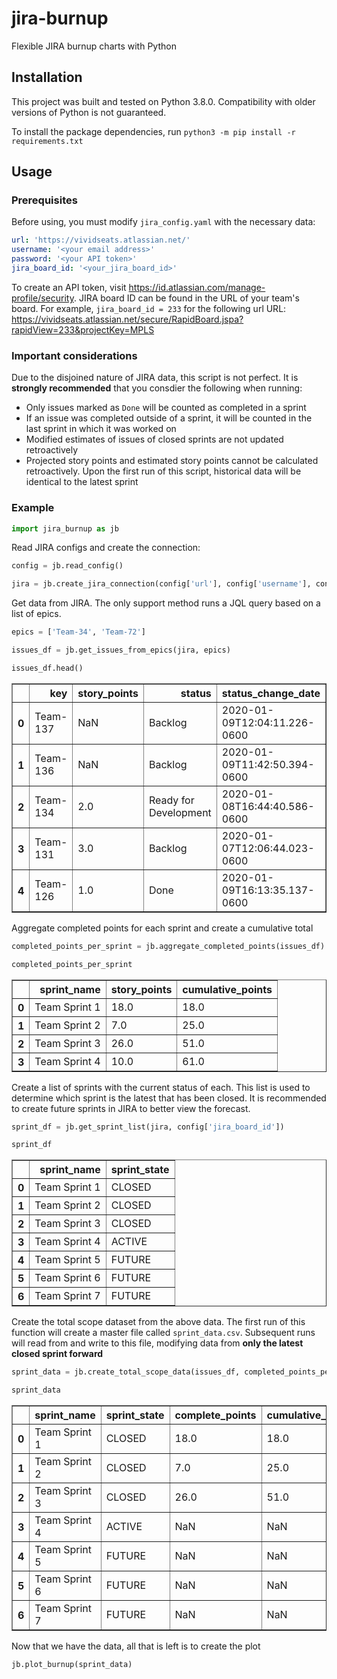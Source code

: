 # jira-burnup
Flexible JIRA burnup charts with Python

## Installation
This project was built and tested on Python 3.8.0. Compatibility with older versions of Python is not guaranteed.

To install the package dependencies, run 
```python3 -m pip install -r requirements.txt```

## Usage

### Prerequisites

Before using, you must modify `jira_config.yaml` with the necessary data:

```yaml
url: 'https://vividseats.atlassian.net/'
username: '<your email address>'
password: '<your API token>'
jira_board_id: '<your_jira_board_id>'
```

To create an API token, visit https://id.atlassian.com/manage-profile/security. JIRA board ID can be found in the URL of your team's board. For example, `jira_board_id = 233` for the following url URL: https://vividseats.atlassian.net/secure/RapidBoard.jspa?rapidView=233&projectKey=MPLS

### Important considerations

Due to the disjoined nature of JIRA data, this script is not perfect. It is **strongly recommended** that you consdier the following when running:

* Only issues marked as `Done` will be counted as completed in a sprint
* If an issue was completed outside of a sprint, it will be counted in the last sprint in which it was worked on
* Modified estimates of issues of closed sprints are not updated retroactively
* Projected story points and estimated story points cannot be calculated retroactively. Upon the first run of this script, historical data will be identical to the latest sprint

### Example


```python
import jira_burnup as jb
```

Read JIRA configs and create the connection:


```python
config = jb.read_config()

jira = jb.create_jira_connection(config['url'], config['username'], config['password'])
```

Get data from JIRA. The only support method runs a JQL query based on a list of epics.


```python
epics = ['Team-34', 'Team-72']

issues_df = jb.get_issues_from_epics(jira, epics)

issues_df.head()
```




<div>
<table border="1" class="dataframe">
  <thead>
    <tr style="text-align: right;">
      <th></th>
      <th>key</th>
      <th>story_points</th>
      <th>status</th>
      <th>status_change_date</th>
      <th>sprint_name</th>
    </tr>
  </thead>
  <tbody>
    <tr>
      <th>0</th>
      <td>Team-137</td>
      <td>NaN</td>
      <td>Backlog</td>
      <td>2020-01-09T12:04:11.226-0600</td>
      <td></td>
    </tr>
    <tr>
      <th>1</th>
      <td>Team-136</td>
      <td>NaN</td>
      <td>Backlog</td>
      <td>2020-01-09T11:42:50.394-0600</td>
      <td></td>
    </tr>
    <tr>
      <th>2</th>
      <td>Team-134</td>
      <td>2.0</td>
      <td>Ready for Development</td>
      <td>2020-01-08T16:44:40.586-0600</td>
      <td></td>
    </tr>
    <tr>
      <th>3</th>
      <td>Team-131</td>
      <td>3.0</td>
      <td>Backlog</td>
      <td>2020-01-07T12:06:44.023-0600</td>
      <td></td>
    </tr>
    <tr>
      <th>4</th>
      <td>Team-126</td>
      <td>1.0</td>
      <td>Done</td>
      <td>2020-01-09T16:13:35.137-0600</td>
      <td>Team Sprint 4</td>
    </tr>
  </tbody>
</table>
</div>



Aggregate completed points for each sprint and create a cumulative total


```python
completed_points_per_sprint = jb.aggregate_completed_points(issues_df)

completed_points_per_sprint
```




<div>
<table border="1" class="dataframe">
  <thead>
    <tr style="text-align: right;">
      <th></th>
      <th>sprint_name</th>
      <th>story_points</th>
      <th>cumulative_points</th>
    </tr>
  </thead>
  <tbody>
    <tr>
      <th>0</th>
      <td>Team Sprint 1</td>
      <td>18.0</td>
      <td>18.0</td>
    </tr>
    <tr>
      <th>1</th>
      <td>Team Sprint 2</td>
      <td>7.0</td>
      <td>25.0</td>
    </tr>
    <tr>
      <th>2</th>
      <td>Team Sprint 3</td>
      <td>26.0</td>
      <td>51.0</td>
    </tr>
    <tr>
      <th>3</th>
      <td>Team Sprint 4</td>
      <td>10.0</td>
      <td>61.0</td>
    </tr>
  </tbody>
</table>
</div>



Create a list of sprints with the current status of each. This list is used to determine which sprint is the latest that has been closed. It is recommended to create future sprints in JIRA to better view the forecast.


```python
sprint_df = jb.get_sprint_list(jira, config['jira_board_id'])

sprint_df
```




<div>
<table border="1" class="dataframe">
  <thead>
    <tr style="text-align: right;">
      <th></th>
      <th>sprint_name</th>
      <th>sprint_state</th>
    </tr>
  </thead>
  <tbody>
    <tr>
      <th>0</th>
      <td>Team Sprint 1</td>
      <td>CLOSED</td>
    </tr>
    <tr>
      <th>1</th>
      <td>Team Sprint 2</td>
      <td>CLOSED</td>
    </tr>
    <tr>
      <th>2</th>
      <td>Team Sprint 3</td>
      <td>CLOSED</td>
    </tr>
    <tr>
      <th>3</th>
      <td>Team Sprint 4</td>
      <td>ACTIVE</td>
    </tr>
    <tr>
      <th>4</th>
      <td>Team Sprint 5</td>
      <td>FUTURE</td>
    </tr>
    <tr>
      <th>5</th>
      <td>Team Sprint 6</td>
      <td>FUTURE</td>
    </tr>
    <tr>
      <th>6</th>
      <td>Team Sprint 7</td>
      <td>FUTURE</td>
    </tr>
  </tbody>
</table>
</div>



Create the total scope dataset from the above data. The first run of this function will create a master file called `sprint_data.csv`. Subsequent runs will read from and write to this file, modifying data from **only the latest closed sprint forward**


```python
sprint_data = jb.create_total_scope_data(issues_df, completed_points_per_sprint, sprint_df)

sprint_data
```

<div>
<table border="1" class="dataframe">
  <thead>
    <tr style="text-align: right;">
      <th></th>
      <th>sprint_name</th>
      <th>sprint_state</th>
      <th>complete_points</th>
      <th>cumulative_points</th>
      <th>projected_points</th>
      <th>estimated_points</th>
    </tr>
  </thead>
  <tbody>
    <tr>
      <th>0</th>
      <td>Team Sprint 1</td>
      <td>CLOSED</td>
      <td>18.0</td>
      <td>18.0</td>
      <td>130.0</td>
      <td>35.0</td>
    </tr>
    <tr>
      <th>1</th>
      <td>Team Sprint 2</td>
      <td>CLOSED</td>
      <td>7.0</td>
      <td>25.0</td>
      <td>130.0</td>
      <td>75.0</td>
    </tr>
    <tr>
      <th>2</th>
      <td>Team Sprint 3</td>
      <td>CLOSED</td>
      <td>26.0</td>
      <td>51.0</td>
      <td>151.0</td>
      <td>113.0</td>
    </tr>
    <tr>
      <th>3</th>
      <td>Team Sprint 4</td>
      <td>ACTIVE</td>
      <td>NaN</td>
      <td>NaN</td>
      <td>151.0</td>
      <td>NaN</td>
    </tr>
    <tr>
      <th>4</th>
      <td>Team Sprint 5</td>
      <td>FUTURE</td>
      <td>NaN</td>
      <td>NaN</td>
      <td>151.0</td>
      <td>NaN</td>
    </tr>
    <tr>
      <th>5</th>
      <td>Team Sprint 6</td>
      <td>FUTURE</td>
      <td>NaN</td>
      <td>NaN</td>
      <td>151.0</td>
      <td>NaN</td>
    </tr>
    <tr>
      <th>6</th>
      <td>Team Sprint 7</td>
      <td>FUTURE</td>
      <td>NaN</td>
      <td>NaN</td>
      <td>151.0</td>
      <td>NaN</td>
    </tr>
  </tbody>
</table>
</div>



Now that we have the data, all that is left is to create the plot


```python
jb.plot_burnup(sprint_data)
```